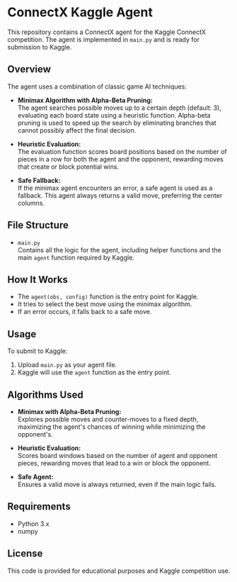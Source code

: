# ConnectX Kaggle Agent

This repository contains a ConnectX agent for the Kaggle ConnectX competition. The agent is implemented in `main.py` and is ready for submission to Kaggle.

## Overview

The agent uses a combination of classic game AI techniques:

- **Minimax Algorithm with Alpha-Beta Pruning:**  
  The agent searches possible moves up to a certain depth (default: 3), evaluating each board state using a heuristic function. Alpha-beta pruning is used to speed up the search by eliminating branches that cannot possibly affect the final decision.

- **Heuristic Evaluation:**  
  The evaluation function scores board positions based on the number of pieces in a row for both the agent and the opponent, rewarding moves that create or block potential wins.

- **Safe Fallback:**  
  If the minimax agent encounters an error, a safe agent is used as a fallback. This agent always returns a valid move, preferring the center columns.

## File Structure

- `main.py`  
  Contains all the logic for the agent, including helper functions and the main `agent` function required by Kaggle.

## How It Works

- The `agent(obs, config)` function is the entry point for Kaggle.
- It tries to select the best move using the minimax algorithm.
- If an error occurs, it falls back to a safe move.

## Usage

To submit to Kaggle:
1. Upload `main.py` as your agent file.
2. Kaggle will use the `agent` function as the entry point.

## Algorithms Used

- **Minimax with Alpha-Beta Pruning:**  
  Explores possible moves and counter-moves to a fixed depth, maximizing the agent's chances of winning while minimizing the opponent's.

- **Heuristic Evaluation:**  
  Scores board windows based on the number of agent and opponent pieces, rewarding moves that lead to a win or block the opponent.

- **Safe Agent:**  
  Ensures a valid move is always returned, even if the main logic fails.

## Requirements

- Python 3.x
- numpy

## License

This code is provided for educational purposes and Kaggle competition use.
